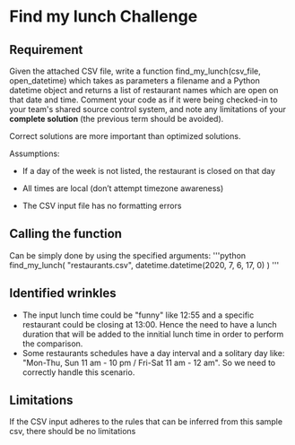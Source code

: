 # Find my lunch Challenge

## Requirement

Given the attached CSV file, write a function find_my_lunch(csv_file, open_datetime) which takes as parameters a filename and a Python datetime object and returns a list of restaurant names which are open on that date and time.
Comment your code as if it were being checked-in to your team's shared source control system, and note any limitations of your **complete solution** (the previous term should be avoided).

Correct solutions are more important than optimized solutions.

Assumptions:

* If a day of the week is not listed, the restaurant is closed on that day

* All times are local (don’t attempt timezone awareness)

* The CSV input file has no formatting errors


## Calling the function

Can be simply done by using the specified arguments:
'''python
find_my_lunch( "restaurants.csv", datetime.datetime(2020, 7, 6, 17, 0) ) 
'''

## Identified wrinkles 

* The input lunch time could be "funny" like 12:55 and a specific restaurant could be closing at 13:00. Hence the need to have a lunch duration that will be added to the innitial lunch time in order to perform the comparison.
* Some restaurants schedules have a day interval and a solitary day like: "Mon-Thu, Sun 11 am - 10 pm  / Fri-Sat 11 am - 12 am". So we need to correctly handle this scenario.


## Limitations

If the CSV input adheres to the rules that can be inferred from this sample csv, there should be no limitations

